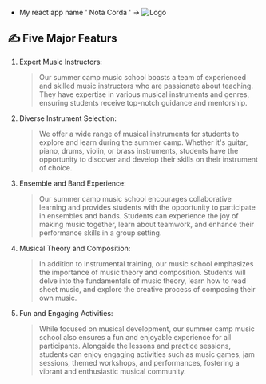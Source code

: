 - My react app name ' Nota Corda ' → ![Logo](https://i.ibb.co/rfK9GSn/nota-logo.png)

## :writing_hand: **Five Major Featurs**

1. Expert Music Instructors:

   > Our summer camp music school boasts a team of experienced and skilled music instructors who are passionate about teaching. They have expertise in various musical instruments and genres, ensuring students receive top-notch guidance and mentorship.

2. Diverse Instrument Selection:

   > We offer a wide range of musical instruments for students to explore and learn during the summer camp. Whether it's guitar, piano, drums, violin, or brass instruments, students have the opportunity to discover and develop their skills on their instrument of choice.

3. Ensemble and Band Experience:

   > Our summer camp music school encourages collaborative learning and provides students with the opportunity to participate in ensembles and bands. Students can experience the joy of making music together, learn about teamwork, and enhance their performance skills in a group setting.

4. Musical Theory and Composition:

   > In addition to instrumental training, our music school emphasizes the importance of music theory and composition. Students will delve into the fundamentals of music theory, learn how to read sheet music, and explore the creative process of composing their own music.

5. Fun and Engaging Activities:

   > While focused on musical development, our summer camp music school also ensures a fun and enjoyable experience for all participants. Alongside the lessons and practice sessions, students can enjoy engaging activities such as music games, jam sessions, themed workshops, and performances, fostering a vibrant and enthusiastic musical community.
